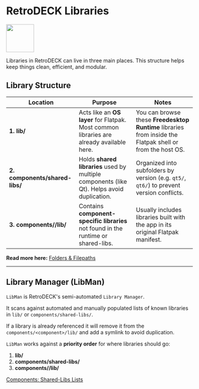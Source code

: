 # RetroDECK Libraries


<img src="../../../wiki_icons/pixelitos/folder-red-activities.png" width="75">

Libraries in RetroDECK can live in three main places. This structure helps keep things clean, efficient, and modular.

## Library Structure

| Location                        | Purpose                                                                                          | Notes                                                                                          |
|--------------------------------|--------------------------------------------------------------------------------------------------|------------------------------------------------------------------------------------------------|
| **1. lib/** | Acts like an **OS layer** for Flatpak. Most common libraries are already available here.         | You can browse these **Freedesktop Runtime** libraries from inside the Flatpak shell or from the host OS.                       |
| **2. components/shared-libs/**     | Holds **shared libraries** used by multiple components (like Qt). Helps avoid duplication.        | Organized into subfolders by version (e.g. `qt5/`, `qt6/`) to prevent version conflicts.       |
| **3. components/<component>/lib/**   | Contains **component-specific libraries** not found in the runtime or shared-libs.               | Usually includes libraries built with the app in its original Flatpak manifest.                |

**Read more here:** [Folders & Filepaths](../general/folders-filepaths.md)

---

## Library Manager (LibMan) 

`LibMan` is RetroDECK's semi-automated `Library Manager`.

It scans against automated and manually populated lists of known libraries in `lib/` or `components/shared-libs/`. 

If a library is already referenced it will remove it from the `components/<component>/lib/` and add a symlink to avoid duplication.

`LibMan` works against a **priority order** for where libraries should go:

1. **lib/** 
2. **components/shared-libs/**
3. **components/<component>/lib/**

[Components: Shared-Libs Lists](https://github.com/RetroDECK/components/tree/cooker/shared-libs)
